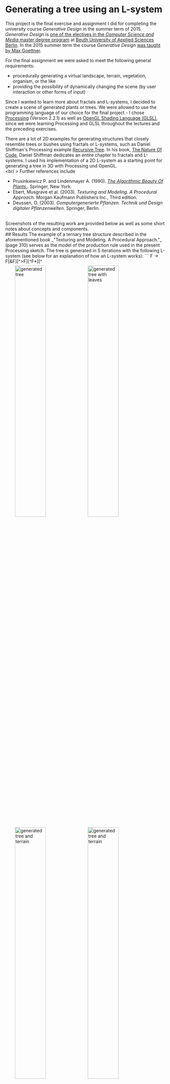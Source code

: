 <style>
.centering {
    display: block;
    margin-top: 2%;
    margin-left: auto;
    margin-right: auto;
    }
.almost-centering {
    margin-left: 30%;
    margin-right: auto;
}
.spacing {
    margin: 1%;
}
.
</style>

# Generating a tree using an L-system

This project is the final exercise and assignment I did for completing the university course
_Generative Design_ in the summer term of 2015. _Generative Design_ is [one of the electives in the _Computer Science and Media_ master degree program](https://mmi.beuth-hochschule.de/module/wp11/) at [Beuth University of Applied Sciences Berlin](https://www.beuth-hochschule.de/).
In the 2015 summer term the course _Generative Design_ [was taught by Max Goettner](https://github.com/generative-gestaltung/SS2015).


For the final assignment we were asked to meet the following general requirements:
* procedurally generating a virtual landscape, terrain, vegetation, organism, or the like
* providing the possibility of dynamically changing the scene (by user interaction or other forms of input)  

Since I wanted to learn more about fractals and L-systems, I decided to create a scene of generated plants or trees. We were allowed to use the programming language of our choice for the final project - I chose [Processing](https://processing.org/) (Version 2.2.1) as well as [OpenGL Shading Language (GLSL)](https://www.opengl.org/documentation/glsl/), since we were learning Processing and GLSL throughout the lectures and the preceding exercises.

There are a lot of 2D examples for generating structures that closely resemble trees or bushes using fractals or L-systems, such as Daniel Shiffman's Processing example [Recursive Tree](https://processing.org/examples/tree.html). In his book, [The Nature Of Code](http://natureofcode.com/book/chapter-8-fractals/), Daniel Shiffman dedicates an entire chapter to fractals and L-systems. I used his implementation of a 2D L-system as a starting point for generating a tree in 3D with Processing und OpenGL.  
<br/ >
Further references include  
+ Prusinkiewicz P. and Lindenmayer A. (1990). [_The Algorithmic Beauty Of Plants._](http://algorithmicbotany.org/papers/#abop). Springer, New York.
+ Ebert, Musgrave et al. (2003). _Texturing and Modeling. A Procedural Approach._ Morgan Kaufmann Publishers Inc., Third edition.
+ Deussen, O. (2003). _Computergenerierte Pflanzen. Technik und Design digitaler Pflanzenwelten._ Springer, Berlin.  

<br />
Screenshots of the resulting work are provided below as well as some short notes about concepts and components.
<br />
## Results
The example of a ternary tree structure described in the aforementioned book _"Texturing and Modeling. A Procedural Approach."_ (page 310) serves as the model of the production rule used in the present Processing sketch. The tree is generated in 5 iterations with the following L-system (see below for an explanation of how an L-system works):
```
F -> F[&F][^>F][^<F]
```
In order to generate a leafy tree, the production is expanded by an additional symbol:
```
F[&F*][^>F*][^<F*]
```
The initial branching angle is `23.5°`.

<br />
<div style="margin-left:5%">
<img class ="spacing" src="screenshots/tree.png" alt="generated tree" width="45%">
<img class ="spacing" src="screenshots/leafy_tree.png" alt="generated tree with leaves" width="45%" >
</div>

<div style="margin-left:5%">
<img class ="spacing" src="screenshots/white_terrain.png" alt="generated tree and terrain" width="45%" >
<img class ="spacing" src="screenshots/red_terrain.png" alt="generated tree and terrain" width="45%" >
</div>

<br />
##### L-System
An L-system (aka _Lindenmayer-system_, named for Aristid Lindenmayer, a botanist and biologist) is a formal system defining a string-rewriting mechanism. An L-system consists of a starting sentence (composed of one or more characters), called the axiom. It also has a set of production rules which are instructions for rewriting the given axiom. These productions or rewriting rules are applied iteratively so that each generation recursively replaces characters according to the
ruleset. The result of such a procedure will be a different and most typically a much longer sentence. Therefore, L-systems can be used for modelling the growth of biological structures.

For example, given the axiom `b` and two productions `P1` and `P2`, with
`P1 = a -> ab` and `P2 = b -> a`.
After 5 iterations we will get the following result:
```
     b
     a
     a b
   a b a
 a b a a b
```
And finally, in order to generate the geometry of a plant or a tree, the characters need to be interpreted graphically.  

The L-system I ended up with is composed of the following symbols and commands for graphical interpretation:  
```
F: Draw branch, move to its top
&: Pitch down by given angle
^: Pitch up by given angle
<: Roll left by given angle
>: Roll right by given angle
+: Turn left by given angle
-: Turn right by given angle
|: Turn around
[: Push current state to stack
]: Pop a state from stack
*: Draw leave at current position
```
<br />

##### Tree
A tree is composed of branches and leaves. By default, the tree is generated and rendered as a bare tree. The leaves can be toggled on/off using the `Control Panel` which is a user interface created
with the [controlP5 Library](http://www.sojamo.de/libraries/controlP5/).

A branch is represented by a cylindrical `PShape` object drawn using `QUAD_STRIP`s. I used the code from the [Processing shader tutorial](https://processing.org/tutorials/pshader/) to generate the geometry. A noise-generated texture is applied to give the shape the color pattern and look of a bark. The following images are examples of textures generated with the `noise()` function.
The left one (a combination of `noise()` and `sin()`) provides an interesting pattern which unfortunately loses its appeal when applied to the geometry - hence, the image on the right represents the kind of texture that is applied - note that each time the program starts, the texture is newly calculated. In the applied shader the texture is sampled and the final color and simple lighting (based on the 'Processing shader tutorial') is calculated.
<br />

<div class="almost-centering">
<img class ="spacing" src="Tree_L_System/bark_texture_turbulence.png" alt="noise-sine texture">
<img class="spacing" src="Tree_L_System/bark_texture_noise.png" alt="noise texture">
</div>

<br />

A leaf is also represented by a `PShape` object. For drawing the shape of a leaf the `bezierVertex()` function is used. No texture is applied to the leaves, instead, I do a simple color interpolation. The following picture shows a single leaf and also a group of leaves as used in the scene.
<img class ="centering" src="screenshots/leaf_leaves.png" alt="leaves">

<br />
##### Terrain
Furthermore, the rendered scene includes a noise-generated terrain
(mainly following the examples and tutorials from the lecture), created as a `QUAD` mesh.
In the vertex shader the applied texture is used to calculate the terrain's height. In addition, a color interpolation is done based on the terrain's `y` - coordinate. The following image is a sample image of a terrain texture (again, each time the program starts the texture is newly calculated).
<br />

<img class ="centering" src="Tree_L_System/noise.png" alt="terrain texture" width="110px">

<br />

##### Sky
In order to give the scene a decent background I use a textured spherical `PShape` object, which is rendered with disabled depth test in order to imitate horizon and sky. The "skysphere" is then centered at the camera's position so that camera and scene are inside the sphere and the user will always look at the horizon of the scene. The sky is colored as a nighttime sky with small ellipses rendered to the texture representing stars. My intention to also include (animated) clouds in the final scene didn't work out because applied to the sphere the noise-generated clouds resulted in odd looking artefacts. However, to demonstrate one of the resulting textures, the following image shows an example with color interpolation, stars ellipsoidal stars and noise-generated clouds.

<br />

<img class ="centering" src="Tree_L_System/horizon_clouds.png" alt="sky with cloud texture" height="300px" >

<br />  

##### Camera
The camera is implemented based on the examples and tutorials provided during the lectures. Main functionalities include modifying the camer's `y` - position and rotating the camera around the scene with the rotation radius and speed being adjustable via the control panel.
<br />

##### Lighting
There is no complex lighting calculation in the scene. Most of the implemented lighting is based on the [Processing shader tutorial](https://processing.org/tutorials/pshader/).

<br />

##### Control Panel
The control panel is implemented using the [controlP5 Library](http://www.sojamo.de/libraries/controlP5/) and it allows the user to modify various settings of the objects in the scene and to arrange the scene to his or her liking.
For example, at program start it is most unlikely that the positions of the terrain and the tree match. Therefore, the user has to move the tree around in the scene to find a proper location. On the other hand, a more interesting structure can be applied to the terrain by tweaking its parameters, such as dimension, height, or color blending.

+ __tree specific settings:__
    * change position
    * increase/decrease branching angle
    * toggle leaves on/off (Note: rendering the leaves will slow the program down)
+ __terrain specific settings:__
    * vary terrain elevation
    * change dimensions
    * blend colors
+ __camera specific settings:__
    * height, rotation speed and radius


<img class ="spacing" src="screenshots/tree_controls.png" alt="Baum Controls" width="200px" >
<img class ="spacing" src="screenshots/terrain_controls.png" alt="Terrain Ccontrols" width="195px" >
<img class ="spacing" src="screenshots/camera_controls.png" alt="Camera Controls" width="195" >


<br />

